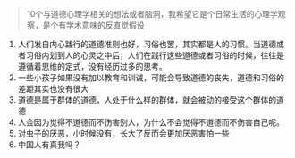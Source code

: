 >10个与道德心理学相关的想法或者脑洞，我希望它是个日常生活的心理学观察，是个有学术意味的反直觉假设
1. 人们发自内心践行的道德准则也好，习俗也罢，其实都是人的习惯。当道德或者习俗内划到人的心灵之中后，人们在践行这些道德或者习俗的时候，往往是遵循着思维的定式，没有经历过多的思考。
2. 一些小孩子如果没有加以教育和训诫，可能会导致道德的丧失，道德和习俗的差距其实也没有很大
3. 道德是属于群体的道德，人处于什么样的群体，就会被动的接受这个群体的道德
4. 人会因为觉得不道德而不伤害别人，为什么不会觉得不道德而不伤害自己呢。
5. 对虫子的厌恶，小时候没有，长大了反而会更加厌恶害怕一些
6. 中国人有真我吗？